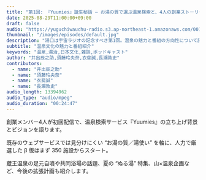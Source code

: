 ```yaml
---
title: "第1回: 『Yuumies』誕生秘話 — お湯の質で選ぶ温泉検索と、4人の創業ストーリー"
date: 2025-08-29T11:00:00+09:00
draft: false
audio: "https://yuguchiwauchu-radio.s3.ap-northeast-1.amazonaws.com/001.introduction.mp3"
thumbnail: "/images/episodes/default.jpg"
description: "湯口は宇宙ラジオの記念すべき第1回。温泉の魅力と番組の方向性について語ります。"
subtitle: "温泉文化の魅力と番組紹介"
keywords: "温泉,湯治,日本文化,雑談,ポッドキャスト"
author: "井出辰之助,須藤玲央奈,衣斐誠,長瀨敦史"
contributors:
  - name: "井出辰之助"
  - name: "須藤玲央奈"
  - name: "衣斐誠"
  - name: "長瀨敦史"
audio_length: 13394962
audio_type: "audio/mpeg"
audio_duration: "00:24:47"
---
```


創業メンバー4人が初回配信で、温泉検索サービス『Yuumies』の立ち上げ背景とビジョンを語ります。

既存のウェブサービスでは見分けにくい “お湯の質／湯使い” を軸に、人力で厳選した β 版はまず 350 施設からスタート。

蔵王温泉の足元自噴や共同浴場の話題、夏の “ぬる湯” 特集、山×温泉企画など、今後の拡張計画も紹介します。
